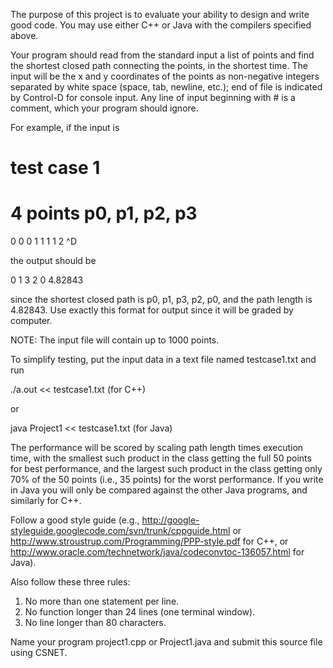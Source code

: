The purpose of this project is to evaluate your ability to design and write
good code.  You may use either C++ or Java with the compilers specified above.

Your program should read from the standard input a list of points
and find the shortest closed path connecting the points, in the shortest time.
The input will be the x and y coordinates of the points as non-negative
integers separated by white space (space, tab, newline, etc.); end of file is 
indicated by Control-D for console input.  Any line of input beginning with # 
is a comment, which your program should ignore.

For example, if the input is

# test case 1
# 4 points p0, p1, p2, p3
0	0
0	1
1	1
1	2
^D

the output should be 

0
1
3
2
0
4.82843

since the shortest closed path is p0, p1, p3, p2, p0, and the path length is
4.82843.  Use exactly this format for output since it will be graded by
computer.

NOTE: The input file will contain up to 1000 points.

To simplify testing, put the input data in a text file named testcase1.txt and 
run

./a.out << testcase1.txt	(for C++)

or

java Project1 << testcase1.txt	(for Java)

The performance will be scored by scaling path length times execution time, 
with the smallest such product in the class getting the full 50 points for
best performance, and the largest such product in the class getting only 70%
of the 50 points (i.e., 35 points) for the worst performance.  If you write in
Java you will only be compared against the other Java programs, and similarly
for C++.

Follow a good style guide (e.g.,
http://google-styleguide.googlecode.com/svn/trunk/cppguide.html or
http://www.stroustrup.com/Programming/PPP-style.pdf for C++, or
http://www.oracle.com/technetwork/java/codeconvtoc-136057.html for Java).

Also follow these three rules:
1.  No more than one statement per line.
2.  No function longer than 24 lines (one terminal window).
3.  No line longer than 80 characters.

Name your program project1.cpp or Project1.java and submit this source file
using CSNET.